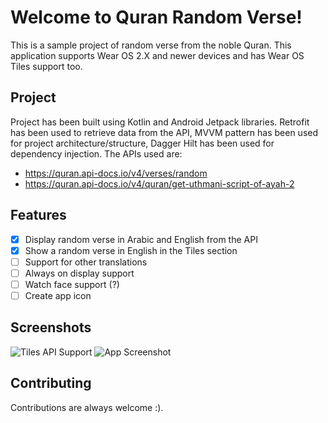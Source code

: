 # Welcome to Quran Random Verse!

This is a sample project of random verse from the noble Quran. This application supports Wear OS 2.X and newer devices and has Wear OS Tiles support too.

## Project

Project has been built using Kotlin and Android Jetpack libraries. Retrofit has been used to retrieve data from the API, MVVM pattern has been used for project architecture/structure, Dagger Hilt has been used for dependency injection. The APIs used are:

 -  https://quran.api-docs.io/v4/verses/random
 -  https://quran.api-docs.io/v4/quran/get-uthmani-script-of-ayah-2

## Features

 - [X] Display random verse in Arabic and English from the API
 - [X] Show a random verse in English in the Tiles section
 - [ ] Support for other translations
 - [ ] Always on display support
 - [ ] Watch face support (?)
 - [ ] Create app icon

## Screenshots
![Tiles API Support](https://i.imgur.com/wBH9kHX.png)
![App Screenshot](https://i.imgur.com/Vgo7HoN.png)


## Contributing
Contributions are always welcome :).

